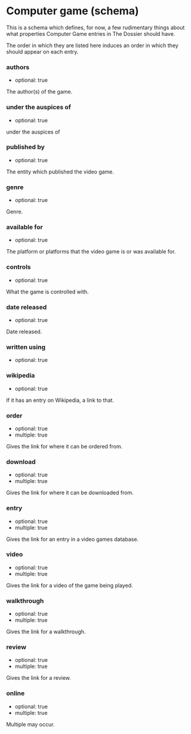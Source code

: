 Computer game (schema)
=====================

This is a schema which defines, for now, a few rudimentary things about
what properties Computer Game entries in The Dossier should have.

The order in which they are listed here induces an order in which they
should appear on each entry.

### authors

*    optional: true

The author(s) of the game.

### under the auspices of

*   optional: true

under the auspices of

### published by

*    optional: true

The entity which published the video game.

### genre

*    optional: true

Genre.

### available for

*    optional: true

The platform or platforms that the video game is or was available for.

### controls

*    optional: true

What the game is controlled with.

### date released

*    optional: true

Date released.

### written using

*    optional: true

### wikipedia

*    optional: true

If it has an entry on Wikipedia, a link to that.

### order

*    optional: true
*    multiple: true

Gives the link for where it can be ordered from.

### download

*    optional: true
*    multiple: true

Gives the link for where it can be downloaded from.

### entry

*    optional: true
*    multiple: true

Gives the link for an entry in a video games database.

### video

*    optional: true
*    multiple: true

Gives the link for a video of the game being played.

### walkthrough

*    optional: true
*    multiple: true

Gives the link for a walkthrough.

### review

*    optional: true
*    multiple: true

Gives the link for a review.

### online

*    optional: true
*    multiple: true

Multiple may occur.
